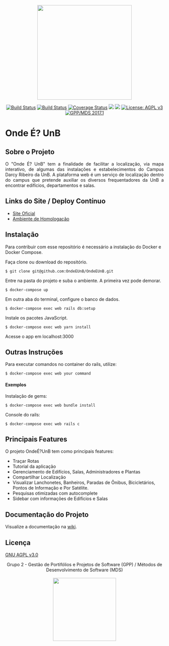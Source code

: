 <p align="center"><img width="300" src="https://s11.postimg.org/wvguvenmb/Captura_de_tela_de_2017-06-05_17-22-56.png"></p>

<p align="center">
<a href="https://circleci.com/gh/fga-gpp-mds/2017.1-OndeE-UnB"><img src="https://circleci.com/gh/fga-gpp-mds/2017.1-OndeE-UnB.svg?style=shield&circle-token=:circle-token" alt="Build Status"></a>
<a href="https://codeclimate.com/github/fga-gpp-mds/2017.1-OndeE-UnB"><img src="https://img.shields.io/codeclimate/github/fga-gpp-mds/2017.1-OndeE-UnB.svg" alt="Build Status"></a>
<a href='https://coveralls.io/github/fga-gpp-mds/2017.1-OndeE-UnB?branch=devel'><img src='https://coveralls.io/repos/github/fga-gpp-mds/2017.1-OndeE-UnB/badge.svg?branch=devel' alt='Coverage Status' /></a>
<a href="(https://github.com/fga-gpp-mds/2017.1-OndeE-UnB"><img src="https://img.shields.io/badge/ruby-2.3.3-blue.svg"></a>
<a href="(https://github.com/fga-gpp-mds/2017.1-OndeE-UnB"><img src="https://img.shields.io/badge/rails-5.1.4-blue.svg"></a>
<a href="http://www.gnu.org/licenses/agpl-3.0"><img src="https://img.shields.io/badge/License-AGPL%20v3-blue.svg" alt="License: AGPL v3"></a>
<a href="https://github.com/fga-gpp-mds"><img src="https://img.shields.io/badge/gpp--mds-2017.1-lightgrey.svg" alt="GPP/MDS 2017.1"></a>
</p>

# Onde É? UnB

## Sobre o Projeto

<p align="justify">O "Onde É? UnB" tem a finalidade de facilitar a localização, via mapa interativo, de algumas das instalações e estabelecimentos do Campus Darcy Ribeiro da UnB. A plataforma web é um serviço de localização dentro do campus que pretende auxiliar os diversos frequentadores da UnB a encontrar edifícios, departamentos e salas.</p>

## Links do Site / Deploy Contínuo

* [Site Oficial](https://ondeeunb-prod.herokuapp.com/)
* [Ambiente de Homologação](https://ondeeunb-dev.herokuapp.com/)

## Instalação

Para contribuir com esse repositório é necessário a instalação do Docker e Docker Compose.

Faça clone ou download do repositório.

```console
$ git clone git@github.com:OndeEUnB/OndeEUnB.git
```

Entre na pasta do projeto e suba o ambiente. A primeira vez pode demorar.
```console
$ docker-compose up
```

Em outra aba do terminal, configure o banco de dados.
```console
$ docker-compose exec web rails db:setup
```

Instale os pacotes JavaScript.
```console
$ docker-compose exec web yarn install
```

Acesse o app em localhost:3000

## Outras Instruções

Para executar comandos no container do rails, utilize:

```console
$ docker-compose exec web your command
```

#### Exemplos

Instalação de gems:
```console
$ docker-compose exec web bundle install
```

Console do rails:
```console
$ docker-compose exec web rails c
```


## Principais Features

O projeto OndeÉ?UnB tem como principais features:

* Traçar Rotas
* Tutorial da aplicação
* Gerenciamento de Edifícios, Salas, Administradores e Plantas
* Compartilhar Localização
* Visualizar Lanchonetes, Banheiros, Paradas de Ônibus, Bicicletários, Pontos de Informação e Por Satélite.
* Pesquisas otimizadas com autocomplete
* Sidebar com informações de Edifícios e Salas


## Documentação do Projeto

Visualize a documentação na [wiki](https://github.com/fga-gpp-mds/2017.1-OndeE-UnB/wiki).

## Licença

[GNU AGPL v3.0](https://www.gnu.org/licenses/agpl-3.0.html)


<p align="center">Grupo 2 - Gestão de Portifólios e Projetos de Software (GPP) / Métodos de Desenvolvimento de Software (MDS)<br /><br />
<a href="https://fga.unb.br" target="_blank"><img width="200"src="https://4.bp.blogspot.com/-0aa6fAFnSnA/VzICtBQgciI/AAAAAAAARn4/SxVsQPFNeE0fxkCPVgMWbhd5qIEAYCMbwCLcB/s1600/unb-gama.png"></a>
</p>
